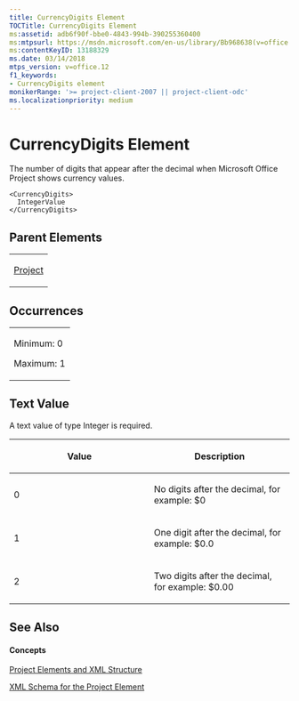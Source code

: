```yaml
---
title: CurrencyDigits Element
TOCTitle: CurrencyDigits Element
ms:assetid: adb6f90f-bbe0-4843-994b-390255360400
ms:mtpsurl: https://msdn.microsoft.com/en-us/library/Bb968638(v=office.12)
ms:contentKeyID: 13188329
ms.date: 03/14/2018
mtps_version: v=office.12
f1_keywords:
- CurrencyDigits element
monikerRange: '>= project-client-2007 || project-client-odc'
ms.localizationpriority: medium
---
```


# CurrencyDigits Element




The number of digits that appear after the decimal when Microsoft Office Project shows currency values.

    <CurrencyDigits>
      IntegerValue
    </CurrencyDigits>

## Parent Elements

<table>
<colgroup>
<col style="width: 100%" />
</colgroup>
<tbody>
<tr class="odd">
<td><p><a href="project-element.md">Project</a></p></td>
</tr>
</tbody>
</table>

## Occurrences

<table>
<colgroup>
<col style="width: 100%" />
</colgroup>
<tbody>
<tr class="odd">
<td><p>Minimum: 0</p>
<p>Maximum: 1</p></td>
</tr>
</tbody>
</table>

## Text Value

A text value of type Integer is required.

<table>
<colgroup>
<col style="width: 50%" />
<col style="width: 50%" />
</colgroup>
<thead>
<tr class="header">
<th><p>Value</p></th>
<th><p>Description</p></th>
</tr>
</thead>
<tbody>
<tr class="odd">
<td><p>0</p></td>
<td><p>No digits after the decimal, for example: $0</p></td>
</tr>
<tr class="even">
<td><p>1</p></td>
<td><p>One digit after the decimal, for example: $0.0</p></td>
</tr>
<tr class="odd">
<td><p>2</p></td>
<td><p>Two digits after the decimal, for example: $0.00</p></td>
</tr>
</tbody>
</table>

## See Also

#### Concepts

[Project Elements and XML Structure](project-elements-and-xml-structure.md)

[XML Schema for the Project Element](xml-schema-for-the-project-element.md)

